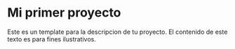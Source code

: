# Mi primer proyecto #

Este es un template para la descripcion de tu proyecto. El contenido de este texto es para fines ilustrativos.
